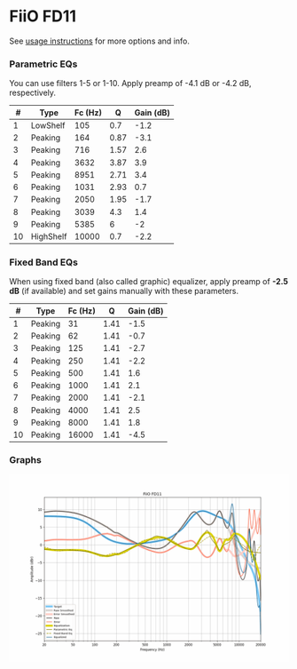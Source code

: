 # FiiO FD11
See [usage instructions](https://github.com/jaakkopasanen/AutoEq#usage) for more options and info.

### Parametric EQs
You can use filters 1-5 or 1-10. Apply preamp of -4.1 dB or -4.2 dB, respectively.

|   # | Type      |   Fc (Hz) |    Q |   Gain (dB) |
|-----|-----------|-----------|------|-------------|
|   1 | LowShelf  |       105 | 0.7  |        -1.2 |
|   2 | Peaking   |       164 | 0.87 |        -3.1 |
|   3 | Peaking   |       716 | 1.57 |         2.6 |
|   4 | Peaking   |      3632 | 3.87 |         3.9 |
|   5 | Peaking   |      8951 | 2.71 |         3.4 |
|   6 | Peaking   |      1031 | 2.93 |         0.7 |
|   7 | Peaking   |      2050 | 1.95 |        -1.7 |
|   8 | Peaking   |      3039 | 4.3  |         1.4 |
|   9 | Peaking   |      5385 | 6    |        -2   |
|  10 | HighShelf |     10000 | 0.7  |        -2.2 |

### Fixed Band EQs
When using fixed band (also called graphic) equalizer, apply preamp of **-2.5 dB** (if available) and set gains manually with these parameters.

|   # | Type    |   Fc (Hz) |    Q |   Gain (dB) |
|-----|---------|-----------|------|-------------|
|   1 | Peaking |        31 | 1.41 |        -1.5 |
|   2 | Peaking |        62 | 1.41 |        -0.7 |
|   3 | Peaking |       125 | 1.41 |        -2.7 |
|   4 | Peaking |       250 | 1.41 |        -2.2 |
|   5 | Peaking |       500 | 1.41 |         1.6 |
|   6 | Peaking |      1000 | 1.41 |         2.1 |
|   7 | Peaking |      2000 | 1.41 |        -2.1 |
|   8 | Peaking |      4000 | 1.41 |         2.5 |
|   9 | Peaking |      8000 | 1.41 |         1.8 |
|  10 | Peaking |     16000 | 1.41 |        -4.5 |

### Graphs
![](./FiiO%20FD11.png)
